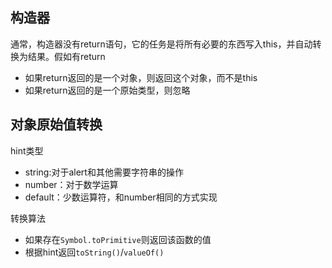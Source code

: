 ## 构造器
通常，构造器没有return语句，它的任务是将所有必要的东西写入this，并自动转换为结果。假如有return
- 如果return返回的是一个对象，则返回这个对象，而不是this
- 如果return返回的是一个原始类型，则忽略

## 对象原始值转换
hint类型
- string:对于alert和其他需要字符串的操作
- number：对于数学运算
- default：少数运算符，和number相同的方式实现

转换算法
- 如果存在`Symbol.toPrimitive`则返回该函数的值
- 根据hint返回`toString()`/`valueOf()`